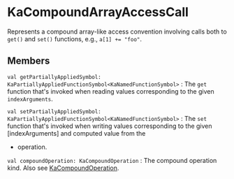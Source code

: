 # KaCompoundArrayAccessCall

Represents a compound array-like access convention involving calls both to `get()` and `set()` functions,
e.g., `a[1] += "foo"`.

## Members

`val getPartiallyAppliedSymbol: KaPartiallyAppliedFunctionSymbol<KaNamedFunctionSymbol>`
: The `get` function that's invoked when reading values corresponding to the given `indexArguments`.

`val setPartiallyAppliedSymbol: KaPartiallyAppliedFunctionSymbol<KaNamedFunctionSymbol>`
: The `set` function that's invoked when writing values corresponding to the given [indexArguments] and computed value from the
* operation.

`val compoundOperation: KaCompoundOperation`
: The compound operation kind. Also see [KaCompoundOperation](KaCompoundVariableAccessCall.md#kacompoundoperation).